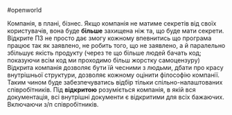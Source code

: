 #openworld

Компанія, в плані, бізнес. Якщо компанія не матиме секретів від своїх користувачів, вона буде **більше** захищена ніж та, що буде мати секрети. 
Відкрите ПЗ не просто дає змогу кожному впевнитись що програма працює так як заявлено, не робить того, що не заявлено, а й паралельно збільшує якість продукту (через те що більше людей бачать код; показуючи всім код ми проходимо більш жорстку самоцензуру)
Відкрита компанія дозволяє бути їй чесними з людьми, дбати про красу внутрішньої структури, дозволяє кожному оцінити філософію компанії. Таким чином буде забезпечуватись відбір тільки спільно-налаштованих співробітників.
Під **відкритою** розуміється компанія, в якій вся документація, всі внутрішні документи є відкритими для всіх бажаючих. Включаючи з/п співробітників.